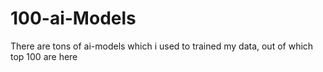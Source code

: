 # 100-ai-Models
There are tons of ai-models which i used to trained my data, out of which top 100 are here 
